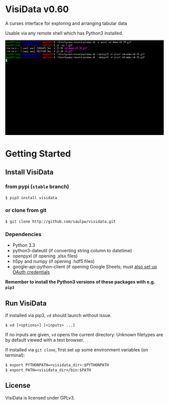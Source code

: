 # VisiData v0.60

A curses interface for exploring and arranging tabular data

Usable via any remote shell which has Python3 installed.

![VisiData silent demo](img/screenshot.gif "VisiData Screenshot")

# Getting Started

## Install VisiData

### from pypi (`stable` branch)

```
$ pip3 install visidata
```

### or clone from git

```
$ git clone http://github.com/saulpw/visidata.git
```

### Dependencies

- Python 3.3
- python3-dateutil (if converting string column to datetime)
- openpyxl (if opening .xlsx files)
- h5py and numpy (if opening .hdf5 files)
- google-api-python-client (if opening Google Sheets; must [also set up OAuth credentials](https://developers.google.com/sheets/quickstart/python )

**Remember to install the Python3 versions of these packages with e.g. `pip3`**

## Run VisiData

If installed via pip3, `vd` should launch without issue.

```
$ vd [<options>] [<inputs> ...]
```

If no inputs are given, `vd` opens the current directory.
Unknown filetypes are by default viewed with a text browser.

If installed via `git clone`, first set up some environment variables (on terminal):

```
$ export PYTHONPATH=<visidata_dir>:$PYTHONPATH
$ export PATH=<visidata_dir>/bin:$PATH
```

## License

VisiData is licensed under GPLv3.
